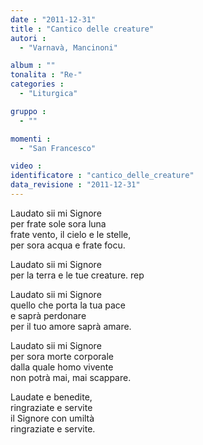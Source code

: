 ```yaml
---
date : "2011-12-31"
title : "Cantico delle creature"
autori : 
  - "Varnavà, Mancinoni"

album : ""
tonalita : "Re-"
categories : 
  - "Liturgica"

gruppo : 
  - ""

momenti : 
  - "San Francesco"

video : 
identificatore : "cantico_delle_creature"
data_revisione : "2011-12-31"
---
```

  
  
  
Laudato sii mi Signore  
per frate sole sora luna  
frate vento, il cielo e le stelle,  
per sora acqua e frate focu.  
  
  
  
Laudato sii mi Signore  
per la terra e le tue creature. rep  
  
  
  
  
Laudato sii mi Signore  
quello che porta la tua pace  
e saprà perdonare  
per il tuo amore saprà amare.  
  
  
  
  
Laudato sii mi Signore  
per sora morte corporale  
dalla quale homo vivente  
non potrà mai, mai scappare.  
  
  
  
  
Laudate e benedite,  
ringraziate e servite  
il Signore con umiltà  
ringraziate e servite.  
  
  
  
  

